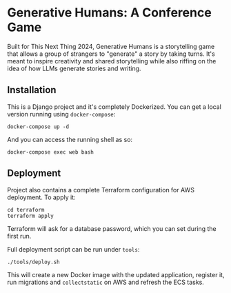 # Generative Humans: A Conference Game
Built for This Next Thing 2024, Generative Humans is a storytelling game that allows a group of strangers to "generate" a story by taking turns. It's meant to inspire creativity and shared storytelling while also riffing on the idea of how LLMs generate stories and writing.

## Installation
This is a Django project and it's completely Dockerized. You can get a local version running using `docker-compose`:

```
docker-compose up -d
```

And you can access the running shell as so:

```
docker-compose exec web bash
```

## Deployment
Project also contains a complete Terraform configuration for AWS deployment. To apply it:

```
cd terraform
terraform apply
```

Terraform will ask for a database password, which you can set during the first run.

Full deployment script can be run under `tools`:

```
./tools/deploy.sh
```

This will create a new Docker image with the updated application, register it, run migrations and `collectstatic` on AWS and refresh the ECS tasks.
